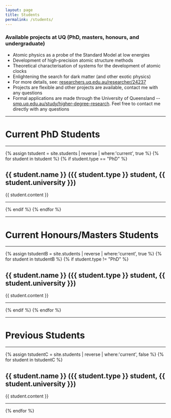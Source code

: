 ```yaml
---
layout: page
title: Students
permalink: /students/
---
```


### Available projects at UQ (PhD, masters, honours, and undergraduate)

* Atomic physics as a probe of the Standard Model at low energies
* Development of high-precision atomic structure methods
* Theoretical characterisation of systems for the development of atomic clocks
* Enlightening the search for dark matter (and other exotic physics)
* For more details, see: [researchers.uq.edu.au/researcher/24237](https://researchers.uq.edu.au/researcher/24237)
* Projects are flexible and other projects are available, contact me with any questions
* Formal applications are made through the University of Queensland -- [smp.uq.edu.au/study/higher-degree-research](https://smp.uq.edu.au/study/higher-degree-research). Feel free to contact me directly with any questions

<hr>

# Current PhD Students

<hr>

<div class="entry">
{% assign tstudent = site.students | reverse | where:'current', true %}
{% for student in tstudent %}
{% if student.type == "PhD" %}
<article class="post">

  <h2>{{ student.name }} ({{ student.type }} student, {{ student.university }})</h2>
  <div class="entry">
    {{ student.content }}
    <hr>
  </div>

</article>
{% endif %}
{% endfor %}
</div>

<hr>

# Current Honours/Masters Students

<hr>

<div class="entry">
{% assign tstudentB = site.students | reverse | where:'current', true %}
{% for student in tstudentB %}
{% if student.type != "PhD" %}
<article class="post">

  <h2>{{ student.name }} ({{ student.type }} student, {{ student.university }})</h2>
  <div class="entry">
    {{ student.content }}
    <hr>
  </div>

</article>
{% endif %}
{% endfor %}
</div>

<hr>

# Previous Students

<hr>

<div class="entry">
{% assign tstudentC = site.students | reverse | where:'current', false %}
{% for student in tstudentC %}
<article class="post">

  <h2>{{ student.name }} ({{ student.type }} student, {{ student.university }})</h2>
  <div class="entry">
    {{ student.content }}
    <hr>
  </div>

</article>
{% endfor %}
</div>

